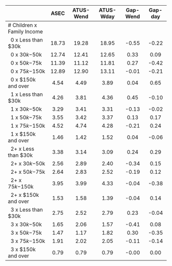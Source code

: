 
|                      |         ASEC |    ATUS-Wend |    ATUS-Wday |     Gap-Wend |      Gap-day |
| -------------------- | :----------: | :----------: | :----------: | :----------: | :----------: |
| # Children x Family Income |              |              |              |              |              |
| &nbsp;&nbsp;0 x Less than $30k |        18.73 |        19.28 |        18.95 |        -0.55 |        -0.22 |
| &nbsp;&nbsp;0 x $30k-$50k |        12.74 |        12.41 |        12.65 |         0.33 |         0.09 |
| &nbsp;&nbsp;0 x $50k-$75k |        11.39 |        11.12 |        11.81 |         0.27 |        -0.42 |
| &nbsp;&nbsp;0 x $75k-$150k |        12.89 |        12.90 |        13.11 |        -0.01 |        -0.21 |
| &nbsp;&nbsp;0 x $150k and over |         4.54 |         4.49 |         3.89 |         0.04 |         0.65 |
| &nbsp;&nbsp;1 x Less than $30k |         4.26 |         3.81 |         4.36 |         0.45 |        -0.10 |
| &nbsp;&nbsp;1 x $30k-$50k |         3.29 |         3.41 |         3.31 |        -0.13 |        -0.02 |
| &nbsp;&nbsp;1 x $50k-$75k |         3.55 |         3.42 |         3.37 |         0.13 |         0.17 |
| &nbsp;&nbsp;1 x $75k-$150k |         4.52 |         4.74 |         4.28 |        -0.21 |         0.24 |
| &nbsp;&nbsp;1 x $150k and over |         1.46 |         1.42 |         1.52 |         0.04 |        -0.06 |
| &nbsp;&nbsp;2+ x Less than $30k |         3.38 |         3.14 |         3.09 |         0.24 |         0.29 |
| &nbsp;&nbsp;2+ x $30k-$50k |         2.56 |         2.89 |         2.40 |        -0.34 |         0.15 |
| &nbsp;&nbsp;2+ x $50k-$75k |         2.64 |         2.83 |         2.52 |        -0.19 |         0.12 |
| &nbsp;&nbsp;2+ x $75k-$150k |         3.95 |         3.99 |         4.33 |        -0.04 |        -0.38 |
| &nbsp;&nbsp;2+ x $150k and over |         1.53 |         1.58 |         1.39 |        -0.04 |         0.14 |
| &nbsp;&nbsp;3 x Less than $30k |         2.75 |         2.52 |         2.79 |         0.23 |        -0.04 |
| &nbsp;&nbsp;3 x $30k-$50k |         1.65 |         2.06 |         1.57 |        -0.41 |         0.08 |
| &nbsp;&nbsp;3 x $50k-$75k |         1.47 |         1.17 |         1.82 |         0.30 |        -0.35 |
| &nbsp;&nbsp;3 x $75k-$150k |         1.91 |         2.02 |         2.05 |        -0.11 |        -0.14 |
| &nbsp;&nbsp;3 x $150k and over |         0.79 |         0.79 |         0.79 |        -0.00 |         0.00 |

